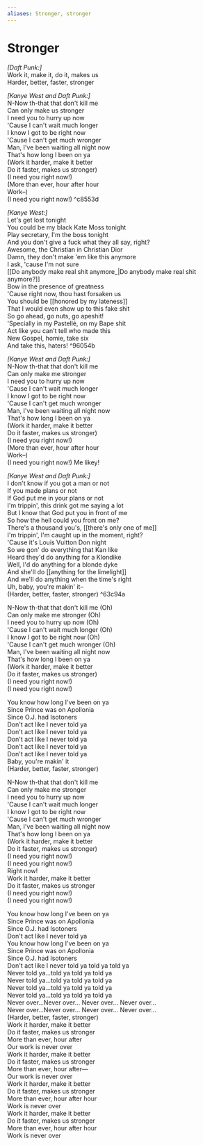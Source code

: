 ```yaml
---
aliases: Stronger, stronger
---
```



# Stronger

_[Daft Punk:]_  
Work it, make it, do it, makes us  
Harder, better, faster, stronger  

_[Kanye West and Daft Punk:]_  
N-Now th-that that don't kill me  
Can only make us stronger  
I need you to hurry up now  
'Cause I can't wait much longer  
I know I got to be right now  
'Cause I can't get much wronger  
Man, I've been waiting all night now  
That's how long I been on ya  
(Work it harder, make it better  
Do it faster, makes us stronger)  
(I need you right now!)  
(More than ever, hour after hour  
Work–)  
(I need you right now!)   ^c8553d

_[Kanye West:]_  
Let's get lost tonight  
You could be my black Kate Moss tonight  
Play secretary, I'm the boss tonight  
And you don't give a fuck what they all say, right?  
Awesome, the Christian in Christian Dior  
Damn, they don't make 'em like this anymore  
I ask, 'cause I'm not sure  
[[Do anybody make real shit anymore_|Do anybody make real shit anymore?]]  
Bow in the presence of greatness  
'Cause right now, thou hast forsaken us  
You should be [[honored by my lateness]]  
That I would even show up to this fake shit  
So go ahead, go nuts, go apeshit!  
'Specially in my Pastellé, on my Bape shit  
Act like you can't tell who made this  
New Gospel, homie, take six  
And take this, haters! ^96054b

_[Kanye West and Daft Punk:]_  
N-Now th-that that don't kill me  
Can only make me stronger  
I need you to hurry up now  
'Cause I can't wait much longer  
I know I got to be right now  
'Cause I can't get much wronger  
Man, I've been waiting all night now  
That's how long I been on ya  
(Work it harder, make it better  
Do it faster, makes us stronger)  
(I need you right now!)  
(More than ever, hour after hour  
Work–)  
(I need you right now!) Me likey!  

_[Kanye West and Daft Punk:]_  
I don't know if you got a man or not  
If you made plans or not  
If God put me in your plans or not  
I'm trippin', this drink got me saying a lot  
But I know that God put you in front of me  
So how the hell could you front on me?  
There's a thousand you's, [[there's only one of me]]  
I'm trippin', I'm caught up in the moment, right?  
'Cause it's Louis Vuitton Don night  
So we gon' do everything that Kan like  
Heard they'd do anything for a Klondike  
Well, I'd do anything for a blonde dyke  
And she'll do [[anything for the limelight]]  
And we'll do anything when the time's right  
Uh, baby, you're makin' it–  
(Harder, better, faster, stronger) ^63c94a

N-Now th-that that don't kill me (Oh)  
Can only make me stronger (Oh)  
I need you to hurry up now (Oh)  
'Cause I can't wait much longer (Oh)  
I know I got to be right now (Oh)  
'Cause I can't get much wronger (Oh)  
Man, I've been waiting all night now  
That's how long I been on ya  
(Work it harder, make it better  
Do it faster, makes us stronger)  
(I need you right now!)  
(I need you right now!)  

You know how long I've been on ya  
Since Prince was on Apollonia  
Since O.J. had Isotoners  
Don't act like I never told ya  
Don't act like I never told ya  
Don't act like I never told ya  
Don't act like I never told ya  
Don't act like I never told ya  
Baby, you're makin' it  
(Harder, better, faster, stronger)  

N-Now th-that that don't kill me  
Can only make me stronger  
I need you to hurry up now  
'Cause I can't wait much longer  
I know I got to be right now  
'Cause I can't get much wronger  
Man, I've been waiting all night now  
That's how long I been on ya  
(Work it harder, make it better  
Do it faster, makes us stronger)  
(I need you right now!)  
(I need you right now!)  
Right now!  
Work it harder, make it better  
Do it faster, makes us stronger  
(I need you right now!)  
(I need you right now!)  

You know how long I've been on ya  
Since Prince was on Apollonia  
Since O.J. had Isotoners  
Don't act like I never told ya  
You know how long I've been on ya  
Since Prince was on Apollonia  
Since O.J. had Isotoners  
Don't act like I never told ya told ya told ya  
Never told ya…told ya told ya told ya  
Never told ya…told ya told ya told ya  
Never told ya…told ya told ya told ya  
Never told ya…told ya told ya told ya  
Never over…Never over… Never over… Never over…  
Never over…Never over… Never over… Never over…  
(Harder, better, faster, stronger)  
Work it harder, make it better  
Do it faster, makes us stronger  
More than ever, hour after  
Our work is never over  
Work it harder, make it better  
Do it faster, makes us stronger  
More than ever, hour after—  
Our work is never over  
Work it harder, make it better  
Do it faster, makes us stronger  
More than ever, hour after hour  
Work is never over  
Work it harder, make it better  
Do it faster, makes us stronger  
More than ever, hour after hour  
Work is never over
